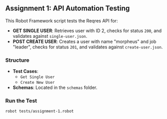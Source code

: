 ## Assignment 1: API Automation Testing

This Robot Framework script tests the Reqres API for:
- **GET SINGLE USER**: Retrieves user with ID 2, checks for status `200`, and validates against `single-user.json`.
- **POST CREATE USER**: Creates a user with name "morpheus" and job "leader", checks for status `201`, and validates against `create-user.json`.

### Structure
- **Test Cases**:
  - `Get Single User`
  - `Create New User`
- **Schemas**: Located in the `schemas` folder.

### Run the Test
```bash
robot tests/assignment-1.robot
```
